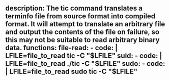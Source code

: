 description: The tic command translates a terminfo file from source format into compiled format. It will attempt to translate an arbitrary file and output the contents of the file on failure, so this may not be suitable to read arbitrary binary data.
functions:
  file-read:
    - code: |
        LFILE=file_to_read
        tic -C "$LFILE"
  suid:
    - code: |
        LFILE=file_to_read
        ./tic -C "$LFILE"
  sudo:
    - code: |
        LFILE=file_to_read
        sudo tic -C "$LFILE"
---
